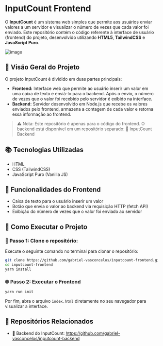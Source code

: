 # InputCount Frontend

O **InputCount** é um sistema web simples que permite aos usuários enviar valores a um servidor e visualizar o número de vezes que cada valor foi enviado. Este repositório contém o código referente à interface de usuário (frontend) do projeto, desenvolvido utilizando **HTML5**, **TailwindCSS** e **JavaScript Puro**.

![image](https://github.com/user-attachments/assets/60a2dc13-dc17-48e2-921f-8815cd8a3cdb)

## 🧩 Visão Geral do Projeto
O projeto InputCount é dividido em duas partes principais:
- **Frontend:** Interface web que permite ao usuário inserir um valor em uma caixa de texto e enviá-lo para o backend. Após o envio, o número de vezes que o valor foi recebido pelo servidor é exibido na interface.
- **Backend:** Servidor desenvolvido em Node.js que recebe os valores enviados pelo frontend, armazena a contagem de cada valor e retorna essa informação ao frontend.

> ⚠️ Nota: Este repositório é apenas para o código do frontend. O backend está disponível em um repositório separado:
> 🔗 InputCount Backend

## 📚 Tecnologias Utilizadas
- HTML
- CSS (TailwindCSS)
- JavaScript Puro (Vanilla JS)

## 🚀 Funcionalidades do Frontend
- Caixa de texto para o usuário inserir um valor
- Botão que envia o valor ao backend via requisição HTTP (fetch API)
- Exibição do número de vezes que o valor foi enviado ao servidor

## 📂 Como Executar o Projeto
### 🔧 Passo 1: Clone o repositório:
Execute o seguinte comando no terminal para clonar o repositório:
```bash
git clone https://github.com/gabriel-vasconcelos/inputcount-frontend.git
cd inputcount-frontend
yarn install
```

### 🌐 Passo 2: Executar o Frontend
```bash
yarn run init
```
Por fim, abra o arquivo ```index.html``` diretamente no seu navegador para visualizar a interface.

## 🔗 Repositórios Relacionados
- 🔄 Backend do InputCount: https://github.com/gabriel-vasconcelos/inputcount-backend
